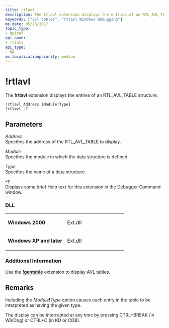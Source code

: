 ```yaml
---
title: rtlavl
description: The rtlavl extension displays the entries of an RTL_AVL_TABLE structure.
keywords: ["avl tables", "rtlavl Windows Debugging"]
ms.date: 05/23/2017
topic_type:
- apiref
api_name:
- rtlavl
api_type:
- NA
ms.localizationpriority: medium
---
```


# !rtlavl


The **!rtlavl** extension displays the entries of an RTL\_AVL\_TABLE structure.

```dbgcmd
!rtlavl Address [Module!Type]
!rtlavl -?
```

## <span id="Parameters"></span><span id="parameters"></span><span id="PARAMETERS"></span>Parameters


<span id="_______Address______"></span><span id="_______address______"></span><span id="_______ADDRESS______"></span> *Address*   
Specifies the address of the RTL\_AVL\_TABLE to display.

<span id="_______Module______"></span><span id="_______module______"></span><span id="_______MODULE______"></span> *Module*   
Specifies the module in which the data structure is defined.

<span id="_______Type______"></span><span id="_______type______"></span><span id="_______TYPE______"></span> *Type*   
Specifies the name of a data structure.

<span id="_______-_______"></span> **-?**   
Displays some brief Help text for this extension in the Debugger Command window.

### <span id="DLL"></span><span id="dll"></span>DLL

<table>
<colgroup>
<col width="50%" />
<col width="50%" />
</colgroup>
<tbody>
<tr class="odd">
<td align="left"><p><strong>Windows 2000</strong></p></td>
<td align="left"><p>Ext.dll</p></td>
</tr>
<tr class="even">
<td align="left"><p><strong>Windows XP and later</strong></p></td>
<td align="left"><p>Ext.dll</p></td>
</tr>
</tbody>
</table>

 

### <span id="Additional_Information"></span><span id="additional_information"></span><span id="ADDITIONAL_INFORMATION"></span>Additional Information

Use the [**!gentable**](-gentable.md) extension to display AVL tables.

Remarks
-------

Including the <em>Module</em>**!**<em>Type</em> option causes each entry in the table to be interpreted as having the given type.

The display can be interrupted at any time by pressing CTRL+BREAK (in WinDbg) or CTRL+C (in KD or CDB).

 

 





